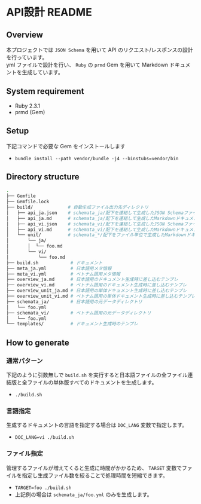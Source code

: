 # API設計 README

## Overview
本プロジェクトでは `JSON Schema` を用いて API のリクエスト/レスポンスの設計を行っています。  
yml ファイルで設計を行い、 `Ruby` の `prmd` Gem を用いて Markdown ドキュメントを生成しています。

## System requirement
* Ruby 2.3.1
* prmd (Gem)


## Setup
下記コマンドで必要な Gem をインストールします

* `bundle install --path vendor/bundle -j4 --binstubs=vendor/bin`


## Directory structure

~~~~bash
.
├── Gemfile
├── Gemfile.lock
├── build/             # 自動生成ファイル出力先ディレクトリ
│   ├── api_ja.json    # schemata_ja/配下を連結して生成したJSON Schemaファイル
│   ├── api_ja.md      # schemata_ja/配下を連結して生成したMarkdownドキュメント
│   ├── api_vi.json    # schemata_vi/配下を連結して生成したJSON Schemaファイル
│   ├── api_vi.md      # schemata_vi/配下を連結して生成したMarkdownドキュメント
│   └── unit/          # schemata_*/配下をファイル単位で生成したMarkdownドキュメント
│       └── ja/
│       │  └── foo.md
│       └── vi/
│           └── foo.md
├── build.sh            # ドキュメント
├── meta_ja.yml         # 日本語用メタ情報
├── meta_vi.yml         # ベトナム語用メタ情報
├── overview_ja.md      # 日本語用のドキュメント生成時に差し込むテンプレ
├── overview_vi.md      # ベトナム語用のドキュメント生成時に差し込むテンプレ
├── overview_unit_ja.md # 日本語用の単体ドキュメント生成時に差し込むテンプレ
├── overview_unit_vi.md # ベトナム語用の単体ドキュメント生成時に差し込むテンプレ
├── schemata_ja/        # 日本語用の元データディレクトリ
│   └── foo.yml
├── schemata_vi/        # ベトナム語用の元データディレクトリ
│   └── foo.yml
└── templates/          # ドキュメント生成時のテンプレ

~~~~

## How to generate

### 通常パターン
下記のように引数無しで `build.sh` を実行すると日本語ファイルの全ファイル連結版と全ファイルの単体版すべてのドキュメントを生成します。

* `./build.sh`

### 言語指定
生成するドキュメントの言語を指定する場合は `DOC_LANG` 変数で指定します。

* `DOC_LANG=vi ./build.sh`

### ファイル指定
管理するファイルが増えてくると生成に時間がかかるため、
`TARGET` 変数でファイルを指定し生成ファイル数を絞ることで処理時間を短縮できます。

* `TARGET=foo ./build.sh`
* 上記例の場合は `schemata_ja/foo.yml` のみを生成します。




